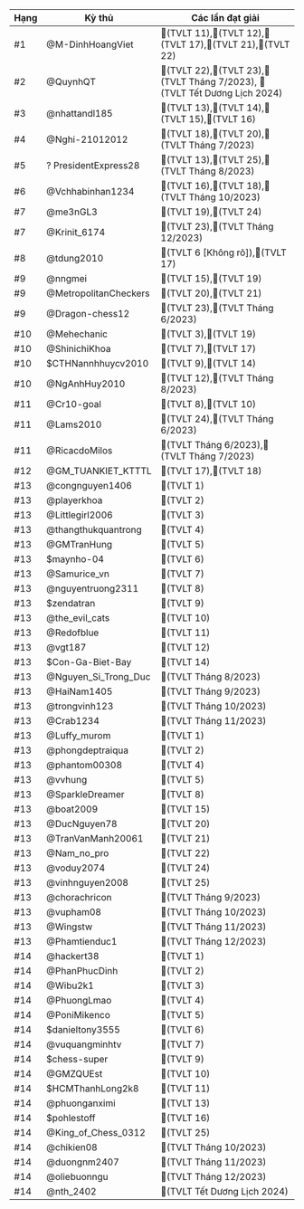 Hạng|Kỳ thủ|Các lần đạt giải
---|---|---
#1|@M-DinhHoangViet|🥈(TVLT 11),🥉(TVLT 12),🥉(TVLT 17),🥉(TVLT 21),🥉(TVLT 22)
#2|@QuynhQT|🥇(TVLT 22),🥈(TVLT 23),🥉(TVLT Tháng 7/2023), 🥈(TVLT Tết Dương Lịch 2024)
#3|@nhattandl185|🥇(TVLT 13),🥉(TVLT 14),🥉(TVLT 15),🥇(TVLT 16)
#4|@Nghi-21012012|🥇(TVLT 18),🥇(TVLT 20),🥇(TVLT Tháng 7/2023)
#5|? PresidentExpress28|🥈(TVLT 13),🥇(TVLT 25),🥉(TVLT Tháng 8/2023)
#6|@Vchhabinhan1234|🥈(TVLT 16),🥈(TVLT 18),🥉(TVLT Tháng 10/2023)
#7|@me3nGL3|🥇(TVLT 19),🥇(TVLT 24)
#7|@Krinit_6174|🥇(TVLT 23),🥇(TVLT Tháng 12/2023)
#8|@tdung2010|🥈(TVLT 6 [Không rõ]),🥇(TVLT 17)
#9|@nngmei|🥇(TVLT 15),🥉(TVLT 19)
#9|@MetropolitanCheckers|🥉(TVLT 20),🥇(TVLT 21)
#9|@Dragon-chess12|🥉(TVLT 23),🥇(TVLT Tháng 6/2023)
#10|@Mehechanic|🥈(TVLT 3),🥈(TVLT 19)
#10|@ShinichiKhoa|🥈(TVLT 7),🥈(TVLT 17)
#10|$CTHNannhhuycv2010|🥈(TVLT 9),🥈(TVLT 14)
#10|@NgAnhHuy2010|🥈(TVLT 12),🥈(TVLT Tháng 8/2023)
#11|@Cr10-goal|🥉(TVLT 8),🥈(TVLT 10)
#11|@Lams2010|🥉(TVLT 24),🥈(TVLT Tháng 6/2023)
#11|@RicacdoMilos|🥉(TVLT Tháng 6/2023),🥈(TVLT Tháng 7/2023)
#12|@GM_TUANKIET_KTTTL|🥉(TVLT 17),🥉(TVLT 18)
#13|@congnguyen1406|🥇(TVLT 1)
#13|@playerkhoa|🥇(TVLT 2)
#13|@Littlegirl2006|🥇(TVLT 3)
#13|@thangthukquantrong|🥇(TVLT 4)
#13|@GMTranHung|🥇(TVLT 5)
#13|$maynho-04|🥇(TVLT 6)
#13|@Samurice_vn|🥇(TVLT 7)
#13|@nguyentruong2311|🥇(TVLT 8)
#13|$zendatran|🥇(TVLT 9)
#13|@the_evil_cats|🥇(TVLT 10)
#13|@Redofblue|🥇(TVLT 11)
#13|@vgt187|🥇(TVLT 12)
#13|$Con-Ga-Biet-Bay|🥇(TVLT 14)
#13|@Nguyen_Si_Trong_Duc|🥇(TVLT Tháng 8/2023)
#13|@HaiNam1405|🥇(TVLT Tháng 9/2023)
#13|@trongvinh123|🥇(TVLT Tháng 10/2023)
#13|@Crab1234|🥇(TVLT Tháng 11/2023)
#13|@Luffy_murom|🥈(TVLT 1)
#13|@phongdeptraiqua|🥈(TVLT 2)
#13|@phantom00308|🥈(TVLT 4)
#13|@vvhung|🥈(TVLT 5)
#13|@SparkleDreamer|🥈(TVLT 8)
#13|@boat2009|🥈(TVLT 15)
#13|@DucNguyen78|🥈(TVLT 20)
#13|@TranVanManh20061|🥈(TVLT 21)
#13|@Nam_no_pro|🥈(TVLT 22)
#13|@voduy2074|🥈(TVLT 24)
#13|@vinhnguyen2008|🥈(TVLT 25)
#13|@chorachricon|🥈(TVLT Tháng 9/2023)
#13|@vupham08|🥈(TVLT Tháng 10/2023)
#13|@Wingstw|🥈(TVLT Tháng 11/2023)
#13|@Phamtienduc1|🥈(TVLT Tháng 12/2023)
#14|@hackert38|🥉(TVLT 1)
#14|@PhanPhucDinh|🥉(TVLT 2)
#14|@Wibu2k1|🥉(TVLT 3)
#14|@PhuongLmao|🥉(TVLT 4)
#14|@PoniMikenco|🥉(TVLT 5)
#14|$danieltony3555|🥉(TVLT 6)
#14|@vuquangminhtv|🥉(TVLT 7)
#14|$chess-super|🥉(TVLT 9)
#14|@GMZQUEst|🥉(TVLT 10)
#14|$HCMThanhLong2k8|🥉(TVLT 11)
#14|@phuonganximi|🥉(TVLT 13)
#14|$pohlestoff|🥉(TVLT 16)
#14|@King_of_Chess_0312|🥉(TVLT 25)
#14|@chikien08|🥉(TVLT Tháng 10/2023)
#14|@duongnm2407|🥉(TVLT Tháng 11/2023)
#14|@oliebuonngu|🥉(TVLT Tháng 12/2023)
#14|@nth_2402|🥉(TVLT Tết Dương Lịch 2024)
